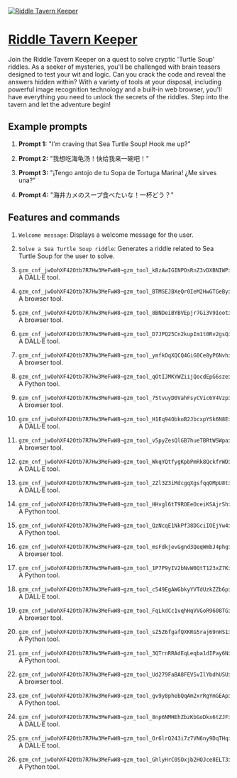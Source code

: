 [![Riddle Tavern Keeper](https://files.oaiusercontent.com/file-GEKD2TWQOpjjHwMMgZqGIbyN?se=2123-10-17T15%3A58%3A36Z&sp=r&sv=2021-08-06&sr=b&rscc=max-age%3D31536000%2C%20immutable&rscd=attachment%3B%20filename%3D223eb837-b5e5-4bb4-a442-534b820069a1.png&sig=DgTa7rL3nu3Nhqc7CIrTFW1QLpcEOaXFp1QL%2Bsin1hw%3D)](https://chat.openai.com/g/g-TLpyKHLq5-riddle-tavern-keeper)

# [Riddle Tavern Keeper](https://chat.openai.com/g/g-TLpyKHLq5-riddle-tavern-keeper)

Join the Riddle Tavern Keeper on a quest to solve cryptic 'Turtle Soup' riddles. As a seeker of mysteries, you'll be challenged with brain teasers designed to test your wit and logic. Can you crack the code and reveal the answers hidden within? With a variety of tools at your disposal, including powerful image recognition technology and a built-in web browser, you'll have everything you need to unlock the secrets of the riddles. Step into the tavern and let the adventure begin!

## Example prompts

1. **Prompt 1:** "I'm craving that Sea Turtle Soup! Hook me up?"

2. **Prompt 2:** "我想吃海龟汤！快给我来一碗吧！"

3. **Prompt 3:** "¡Tengo antojo de tu Sopa de Tortuga Marina! ¿Me sirves una?"

4. **Prompt 4:** "海井カメのスープ食べたいな！一杯どう？"

## Features and commands

1. `Welcome message`: Displays a welcome message for the user.

2. `Solve a Sea Turtle Soup riddle`: Generates a riddle related to Sea Turtle Soup for the user to solve.

3. `gzm_cnf_jwOohXF42Otb7R7Hw3MeFwW8~gzm_tool_kBzAwIGINPOsRnZ3vDXBNIWP`: A DALL·E tool.

4. `gzm_cnf_jwOohXF42Otb7R7Hw3MeFwW8~gzm_tool_BTMSEJBXeQr0IeM2HwGTGeBy`: A browser tool.

5. `gzm_cnf_jwOohXF42Otb7R7Hw3MeFwW8~gzm_tool_8BNDeiBYBVEpjr7Gi3V9Ioot`: A browser tool.

6. `gzm_cnf_jwOohXF42Otb7R7Hw3MeFwW8~gzm_tool_D7JPQ25Cn2kupIm1t0Rv2gsQ`: A DALL·E tool.

7. `gzm_cnf_jwOohXF42Otb7R7Hw3MeFwW8~gzm_tool_ymfkOqXQCQ4GiG0Ce8yP6Nvh`: A browser tool.

8. `gzm_cnf_jwOohXF42Otb7R7Hw3MeFwW8~gzm_tool_qOtIJMKYWZiijQocdEpG6sze`: A Python tool.

9. `gzm_cnf_jwOohXF42Otb7R7Hw3MeFwW8~gzm_tool_75tvuyD0VahFsyCVic6V4Vzp`: A browser tool.

10. `gzm_cnf_jwOohXF42Otb7R7Hw3MeFwW8~gzm_tool_H1Eq94ObkoB2JbcxpYSk6N8E`: A DALL·E tool.

11. `gzm_cnf_jwOohXF42Otb7R7Hw3MeFwW8~gzm_tool_v5pyZesQlGB7hueTBRtWSWpa`: A browser tool.

12. `gzm_cnf_jwOohXF42Otb7R7Hw3MeFwW8~gzm_tool_WkqYQtfygKpbPmRk8QckfrWD`: A DALL·E tool.

13. `gzm_cnf_jwOohXF42Otb7R7Hw3MeFwW8~gzm_tool_2Zl3Z3iMdcgqXgsfqqOMpU8t`: A DALL·E tool.

14. `gzm_cnf_jwOohXF42Otb7R7Hw3MeFwW8~gzm_tool_HHvgl6tT9ROEeOceiKSAjrSh`: A Python tool.

15. `gzm_cnf_jwOohXF42Otb7R7Hw3MeFwW8~gzm_tool_QzNcqE1NkPf38DGciIOEjYw4`: A Python tool.

16. `gzm_cnf_jwOohXF42Otb7R7Hw3MeFwW8~gzm_tool_msFdkjevGgnd3QeqWmbJ4phg`: A browser tool.

17. `gzm_cnf_jwOohXF42Otb7R7Hw3MeFwW8~gzm_tool_1P7P9yIV2bNvW0QtT123xZ7K`: A Python tool.

18. `gzm_cnf_jwOohXF42Otb7R7Hw3MeFwW8~gzm_tool_c549EgAWGbkyYVTdUzkZZb6p`: A DALL·E tool.

19. `gzm_cnf_jwOohXF42Otb7R7Hw3MeFwW8~gzm_tool_FqLkdCc1vqhHqVVGoR9608TG`: A browser tool.

20. `gzm_cnf_jwOohXF42Otb7R7Hw3MeFwW8~gzm_tool_sZ5Z6fgafQXKRG5raj69nHS1`: A Python tool.

21. `gzm_cnf_jwOohXF42Otb7R7Hw3MeFwW8~gzm_tool_3QTrnRRAdEqLeqba1dIPay6N`: A Python tool.

22. `gzm_cnf_jwOohXF42Otb7R7Hw3MeFwW8~gzm_tool_Ud279FaBA8FEVSvIlYbdhUSU`: A browser tool.

23. `gzm_cnf_jwOohXF42Otb7R7Hw3MeFwW8~gzm_tool_gv9y8phebQqAm2xrRgYmGEAp`: A Python tool.

24. `gzm_cnf_jwOohXF42Otb7R7Hw3MeFwW8~gzm_tool_8np6NMHEhZbzKbGoDkx6tZJF`: A DALL·E tool.

25. `gzm_cnf_jwOohXF42Otb7R7Hw3MeFwW8~gzm_tool_Or6lrQ243i7z7VN6ny9DqTHq`: A DALL·E tool.

26. `gzm_cnf_jwOohXF42Otb7R7Hw3MeFwW8~gzm_tool_GhlyHrC0SOxjb2HOJce8ELT3`: A Python tool.